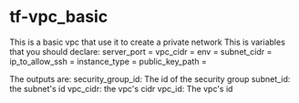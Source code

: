 # tf-vpc_basic
This is a basic vpc that use it to create a private network
This is variables that you should declare:
    server_port =
    vpc_cidr =
    env =
    subnet_cidr =
    ip_to_allow_ssh =
    instance_type =
    public_key_path =

The outputs are:
    security_group_id: The id of the security group
    subnet_id: the subnet's id
    vpc_cidr: the vpc's cidr
    vpc_id: The vpc's id

